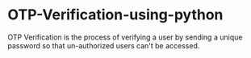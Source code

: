 # OTP-Verification-using-python
OTP Verification is the process of verifying  a user by sending a unique password so that un-authorized users can't be accessed.
